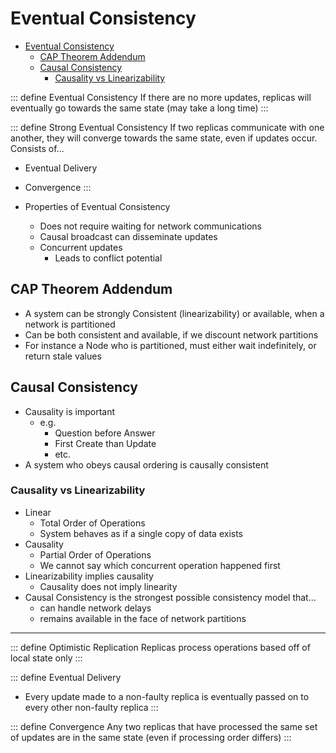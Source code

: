 # Eventual Consistency
- [Eventual Consistency](#eventual-consistency)
  - [CAP Theorem Addendum](#cap-theorem-addendum)
  - [Causal Consistency](#causal-consistency)
    - [Causality vs Linearizability](#causality-vs-linearizability)


::: define Eventual Consistency
If there are no more updates, replicas will eventually go towards the same state (may take a long time)
:::

::: define Strong Eventual Consistency
If two replicas communicate with one another, they will converge towards the same state, even if updates occur. Consists of...
- Eventual Delivery
- Convergence
:::

- Properties of Eventual Consistency
  - Does not require waiting for network communications
  - Causal broadcast can disseminate updates
  - Concurrent updates 
    - Leads to conflict potential

## CAP Theorem Addendum

- A system can be strongly Consistent (linearizability) or available, when a network is partitioned
- Can be both consistent and available, if we discount network partitions
- For instance a Node who is partitioned, must either wait indefinitely, or return stale values 

## Causal Consistency

- Causality is important
  - e.g.
    - Question before Answer
    - First Create than Update
    - etc.
- A system who obeys causal ordering is causally consistent

### Causality vs Linearizability

- Linear
  - Total Order of Operations
  - System behaves as if a single copy of data exists
- Causality
  - Partial Order of Operations
  - We cannot say which concurrent operation happened first
- Linearizability implies causality
  - Causality does not imply linearity
- Causal Consistency is the strongest possible consistency model that... 
  - can handle network delays
  - remains available in the face of network partitions
----

::: define Optimistic Replication
Replicas process operations based off of local state only
:::


::: define Eventual Delivery
- Every update made to a non-faulty replica is eventually passed on to every other non-faulty replica
:::

::: define Convergence
Any two replicas that have processed the same set of updates are in the same state (even if processing order differs)
:::